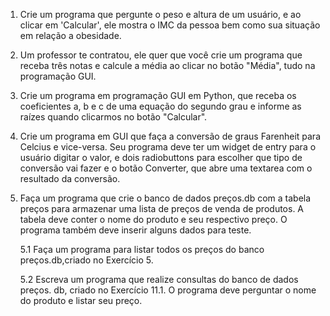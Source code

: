 1. Crie um programa que pergunte o peso e altura de um usuário, e ao clicar em 'Calcular', ele mostra o IMC da pessoa bem como sua situação em relação a obesidade.

2. Um professor te contratou, ele quer que você crie um programa que receba três notas e calcule a média ao clicar no botão "Média", tudo na programação GUI.

3. Crie um programa em programação GUI em Python, que receba os coeficientes a, b e c de uma equação do segundo grau e informe as raízes quando clicarmos no botão "Calcular".

4. Crie um programa em GUI que faça a conversão de graus Farenheit para Celcius e vice-versa. Seu programa deve ter um widget de entry para o usuário digitar o valor, e dois radiobuttons para escolher que tipo de conversão vai fazer e o botão Converter, que abre uma textarea com o resultado da conversão.

5. Faça um programa que crie o banco de dados preços.db com a tabela preços para armazenar uma lista de preços de venda de produtos. A tabela deve conter o nome do produto e seu respectivo preço. O programa também deve inserir alguns dados para teste.

    5.1 Faça um programa para listar todos os preços do banco preços.db,criado no Exercício 5.

    5.2 Escreva um programa que realize consultas do banco de dados preços. db, criado no Exercício 11.1. O programa deve perguntar o nome do produto e listar seu preço.

